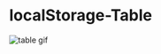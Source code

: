 # localStorage-Table
![table gif](https://user-images.githubusercontent.com/98573992/154456889-108411b0-b1b6-419d-99a1-446595480b95.gif)
